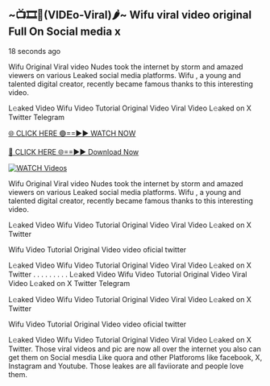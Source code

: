 ## ~📺🎞️👙(VIDEo-Viral)🌶~ Wifu     viral video original Full On Social media x 

18 seconds ago

Wifu     Original Viral video Nudes took the internet by storm and amazed viewers on various Leaked social media platforms. Wifu    , a young and talented digital creator, recently became famous thanks to this interesting video.

L𝚎aked Video Wifu     Video Tutorial Original Video Viral Video L𝚎aked on X Twitter Telegram

[🌐 CLICK HERE 🟢==►► WATCH NOW](https://cutt.ly/0rtR8jlR)

[🔴 CLICK HERE 🌐==►► Download Now](https://cutt.ly/SrtR4cwq)

[![WATCH Videos](https://i.imgur.com/dJHk4Zq.gif)](https://cutt.ly/0rtR8jlR)

Wifu     Original Viral video Nudes took the internet by storm and amazed viewers on various Leaked social media platforms. Wifu     , a young and talented digital creator, recently became famous thanks to this interesting video.

L𝚎aked Video Wifu     Video Tutorial Original Video Viral Video L𝚎aked on X Twitter

Wifu     Video Tutorial Original Video video oficial twitter

L𝚎aked Video Wifu     Video Tutorial Original Video Viral Video L𝚎aked on X Twitter
. . . . . . . . . L𝚎aked Video Wifu     Video Tutorial Original Video Viral Video L𝚎aked on X Twitter Telegram

L𝚎aked Video Wifu     Video Tutorial Original Video Viral Video L𝚎aked on X Twitter

Wifu      Video Tutorial Original Video video oficial twitter

L𝚎aked Video Wifu      Video Tutorial Original Video Viral Video L𝚎aked on X Twitter.
Those viral videos and pic are now all over the internet you also can get them on Social mesdia Like quora and other Platforoms like facebook, X, Instagram and Youtube. Those leakes are all faviiorate and people love them.
